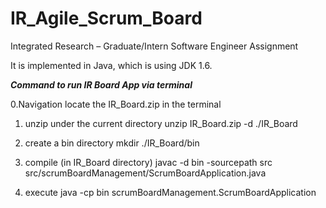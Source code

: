 # IR_Agile_Scrum_Board
Integrated Research – Graduate/Intern Software Engineer Assignment

It is implemented in Java, which is using JDK 1.6.


***Command to run IR Board App via terminal***

0.Navigation
locate the IR_Board.zip in the terminal

1. unzip under the current directory
unzip IR_Board.zip -d ./IR_Board

2. create a bin directory
mkdir ./IR_Board/bin 

3. compile (in IR_Board directory)
javac -d bin -sourcepath src src/scrumBoardManagement/ScrumBoardApplication.java

4. execute
java -cp bin scrumBoardManagement.ScrumBoardApplication
